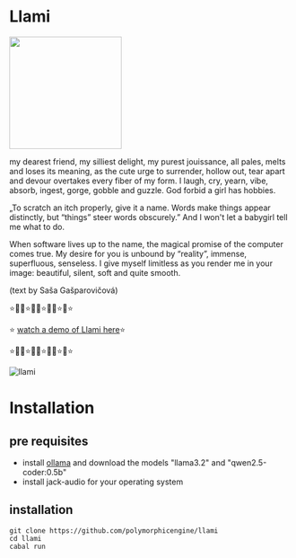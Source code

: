 # Llami

<img src="https://github.com/user-attachments/assets/10a34f09-43c4-48fa-8ebf-276c0b032719" width="200" />


my dearest friend, my silliest delight, my purest jouissance, all pales, melts and loses its meaning, as the cute urge to surrender, hollow out, tear apart and devour overtakes every fiber of my form. I laugh, cry, yearn, vibe, absorb, ingest, gorge, gobble and guzzle. God forbid a girl has hobbies. 

„To scratch an itch properly, give it a name. Words make things appear distinctly, but “things” steer words obscurely.” And I won't let a babygirl tell me what to do. 

When software lives up to the name, the magical promise of the computer comes true. My desire for you is unbound by “reality”, immense, superfluous, senseless. I give myself limitless as you render me in your image: beautiful, silent, soft and quite smooth.

(text by Saša Gašparovičová)

⭐️💖💗⭐️💖💗⭐️💖💗⭐️💖⭐️

⭐️ [watch a demo of Llami  here](https://vimeo.com/1042870147?share=copy#t=0)⭐️

⭐️💖💗⭐️💖💗⭐️💖💗⭐️💖⭐️

![llami](https://github.com/user-attachments/assets/67785c80-6677-44a5-9807-c6acb653ba80)

# Installation

## pre requisites

* install [ollama](https://ollama.com/) and download the models "llama3.2" and "qwen2.5-coder:0.5b"
* install jack-audio for your operating system

## installation

```
git clone https://github.com/polymorphicengine/llami
cd llami
cabal run
```
